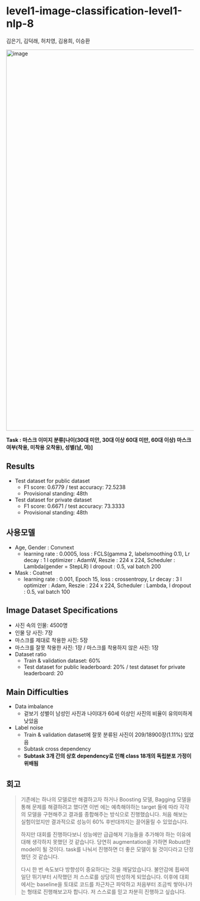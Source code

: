 # level1-image-classification-level1-nlp-8

김은기, 김덕래, 허치영, 김용희, 이승환

<img width="1024" alt="image" src="https://user-images.githubusercontent.com/81913386/162423001-cc0546e7-efc0-46e2-8396-8db77454aeb8.png">


**Task : 마스크 이미지 분류\[나이(30대 미안, 30대 이상 60대 미만, 60대 이상) 마스크 여부(착용, 미착용 오착용), 성별(남, 여)]**

## Results
- Test dataset for public dataset
  - F1 score: 0.6779 / test accuracy: 72.5238
  - Provisional standing: 48th
- Test dataset for private dataset
  - F1 score: 0.6671 / test accuracy: 73.3333
  - Provisional standing: 48th

## 사용모델
- Age, Gender : Convnext
  - learning rate : 0.0005, loss : FCLS(gamma 2, labelsmoothing 0.1), Lr decay : 1 l optimizer : AdamW, Reszie : 224 x 224, Scheduler : Lambda(gender = StepLR) l dropout : 0.5, val batch 200
- Mask : Coatnet
  - learning rate : 0.001, Epoch 15, loss : crossentropy, Lr decay : 3 l optimizer : Adam, Reszie : 224 x 224, Scheduler : Lambda,
l dropout : 0.5, val batch 100

## Image Dataset Specifications
- 사진 속의 인물: 4500명
- 인물 당 사진: 7장
- 마스크를 제대로 착용한 사진: 5장
- 마스크를 잘못 착용한 사진: 1장 / 마스크를 착용하지 않은 사진: 1장
- Dataset ratio
  - Train & validation dataset: 60%
  - Test dataset for public leaderboard: 20% / test dataset for private leaderboard: 20

## Main Difficulties
- Data imbalance
  - 겉보기 성별이 남성인 사진과 나이대가 60세 이상인 사진의 비율이 유의미하게 낮았음
- Label noise
  - Train & validation dataset에 잘못 분류된 사진이 209/18900장(1.11%) 있었음
  - Subtask cross dependency
  - **Subtask 3개 간의 상호 dependency로 인해 class 18개의 독립분포 가정이 위배됨**

## 회고
> 기존에는 하나의 모델로만 해결하고자 하거나 Boosting 모델, Bagging 모델을 통해 문제를 해결하려고 했다면 이번 에는 예측해야하는 target 들에 따라 각각의 모델을 구현해주고 결과를 종합해주는 방식으로 진행했습니다. 처음 해보는 실험이었지만 결과적으로 성능이 60% 후반대까지는 끌어올릴 수 있었습니다.
> 
> 하지만 대회를 진행하다보니 성능에만 급급해져 기능들을 추가해야 하는 이유에 대해 생각하지 못했던 것 같습니다. 당연히 augmentation을 가하면 Robust한 model이 될 것이다. task를 나눠서 진행하면 더 좋은 모델이 될 것이다라고 단정했던 것 같습니다.
> 
> 다시 한 번 속도보다 방향성이 중요하다는 것을 깨달았습니다. 불안감에 휩싸여 일단 뛰기부터 시작했던 저 스스로를 상당히 반성하게 되었습니다. 이후에 대회에서는 baseline을 토대로 코드를 차근차근 파악하고 처음부터 조금씩 쌓아나가는 형태로 진행해보고자 합니다. 저 스스로를 믿고 차분히 진행하고 싶습니다.



